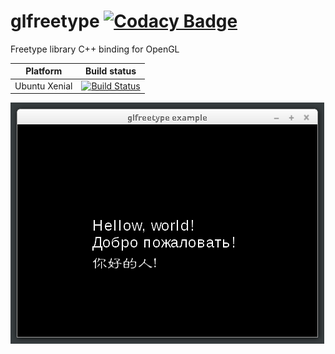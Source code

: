 glfreetype [![Codacy Badge](https://api.codacy.com/project/badge/Grade/69234123e1f446cd90b3a05866da851e)](https://www.codacy.com/manual/xrombik/glfreetype?utm_source=github.com&amp;utm_medium=referral&amp;utm_content=xrombik/glfreetype&amp;utm_campaign=Badge_Grade)
==========================

Freetype library C++ binding for OpenGL

|Platform|Build status|
|--------|--------|
|Ubuntu Xenial|[![Build Status](https://travis-ci.com/xrombik/glfreetype.svg?branch=master)](https://travis-ci.com/xrombik/glfreetype)|

![](https://github.com/xrombik/glfreetype/blob/master/glfreetype.png)

